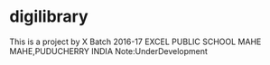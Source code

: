 # digilibrary
This is a project by X Batch 2016-17 EXCEL PUBLIC SCHOOL MAHE MAHE,PUDUCHERRY INDIA
Note:UnderDevelopment
